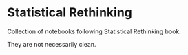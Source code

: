 # Statistical Rethinking
Collection of notebooks following Statistical Rethinking book. 

They are not necessarily clean.
